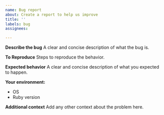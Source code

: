 ```yaml
---
name: Bug report
about: Create a report to help us improve
title: ''
labels: bug
assignees: 

---
```


**Describe the bug**
A clear and concise description of what the bug is.

**To Reproduce**
Steps to reproduce the behavior.

**Expected behavior**
A clear and concise description of what you expected to happen.

**Your environment:**
 - OS
 - Ruby version

**Additional context**
Add any other context about the problem here.